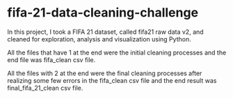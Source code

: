 # fifa-21-data-cleaning-challenge


In this project, I took a FIFA 21 dataset, called fifa21 raw data v2, and cleaned for exploration, analysis and visualization using Python.

All the files that have 1 at the end were the initial cleaning processes and the end file was fifa_clean csv file.

All the files with 2 at the end were the final cleaning processes after realizing some few errors in the fifa_clean csv file and the end result was final_fifa_21_clean csv file.
